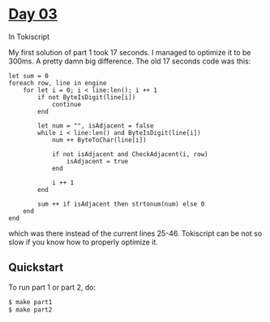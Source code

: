 # [Day 03](https://adventofcode.com/2023/day/3)
In Tokiscript

My first solution of part 1 took 17 seconds. I managed to optimize it to be 300ms. A pretty damn big
difference. The old 17 seconds code was this:

```
let sum = 0
foreach row, line in engine
    for let i = 0; i < line:len(); i ++ 1
        if not ByteIsDigit(line[i])
            continue
        end

        let num = "", isAdjacent = false
        while i < line:len() and ByteIsDigit(line[i])
            num ++ ByteToChar(line[i])

            if not isAdjacent and CheckAdjacent(i, row)
                isAdjacent = true
            end

            i ++ 1
        end

        sum ++ if isAdjacent then strtonum(num) else 0
    end
end
```

which was there instead of the current lines 25-46. Tokiscript can be not so slow if you know how to
properly optimize it.

## Quickstart
To run part 1 or part 2, do:
```sh
$ make part1
$ make part2
```
